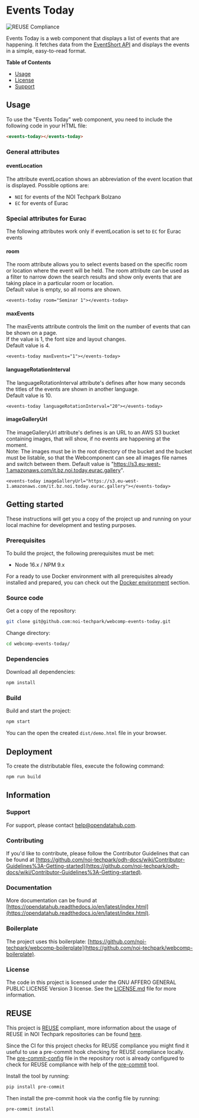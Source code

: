 <!--
SPDX-FileCopyrightText: NOI Techpark <digital@noi.bz.it>

SPDX-License-Identifier: CC0-1.0
-->

# Events Today

![REUSE Compliance](https://github.com/noi-techpark/webcomp-events-today/actions/workflows/reuse.yml/badge.svg)

Events Today is a web component that displays a list of events that are happening. It fetches data from the [EventShort API](https://tourism.opendatahub.com/swagger/index.html#/EventShort)  and displays the events in a simple, easy-to-read format.<br>


**Table of Contents**
- [Usage](#usage)
- [License](#license)
- [Support](#support)

## Usage
To use the "Events Today" web component, you need to include the following code in your HTML file: 
```html
<events-today></events-today>
```
### General attributes
#### <b>eventLocation</b>

The attribute eventLocation shows an abbreviation of the event location that is displayed. 
Possible options are:
- `NOI` for events of the NOI Techpark Bolzano
- `EC` for events of Eurac

### Special attributes for Eurac
The following attributes work only if eventLocation is set to `EC` for Eurac events

#### <b>room</b>
The room attribute allows you to select events based on the specific room or location where the event will be held. The room attribute can be used as a filter to narrow down the search results and show only events that are taking place in a particular room or location.  
Default value is empty, so all rooms are shown.

```
<events-today room="Seminar 1"></events-today>
```

#### <b>maxEvents</b>

The maxEvents attribute controls the limit on the number of events that can be shown on a page.  
If the value is 1, the font size and layout changes.  
Default value is 4.

```
<events-today maxEvents="1"></events-today>
```

#### <b>languageRotationInterval</b>

The languageRotationInterval attribute's defines after how many seconds the titles of the events are shown in another language.  
Default value is 10.

```
<events-today languageRotationInterval="20"></events-today>
```

#### <b>imageGalleryUrl</b>

The imageGalleryUrl attribute's defines is an URL to an AWS S3 bucket containing images, that will show, if no events are happening at the moment.  
Note: The images must be in the root directory of the bucket and the bucket must be listable, so that the Webcomponent can see all images file names and switch between them.
Default value is "https://s3.eu-west-1.amazonaws.com/it.bz.noi.today.eurac.gallery".

```
<events-today imageGalleryUrl="https://s3.eu-west-1.amazonaws.com/it.bz.noi.today.eurac.gallery"></events-today>
```

## Getting started

These instructions will get you a copy of the project up and running
on your local machine for development and testing purposes.

### Prerequisites

To build the project, the following prerequisites must be met:

- Node 16.x / NPM 9.x

For a ready to use Docker environment with all prerequisites already installed
and prepared, you can check out the [Docker environment](#docker-environment)
section.

### Source code

Get a copy of the repository:

```bash
git clone git@github.com:noi-techpark/webcomp-events-today.git
```

Change directory:

```bash
cd webcomp-events-today/
```

### Dependencies

Download all dependencies:

```bash
npm install
```

### Build

Build and start the project:

```bash
npm start
```

You can the open the created `dist/demo.html` file in your browser.

## Deployment

To create the distributable files, execute the following command:

```bash
npm run build
```

## Information

### Support

For support, please contact [help@opendatahub.com](mailto:help@opendatahub.com).

### Contributing

If you'd like to contribute, please follow the Contributor Guidelines that can be found at [https://github.com/noi-techpark/odh-docs/wiki/Contributor-Guidelines%3A-Getting-started](https://github.com/noi-techpark/odh-docs/wiki/Contributor-Guidelines%3A-Getting-started).

### Documentation

More documentation can be found at [https://opendatahub.readthedocs.io/en/latest/index.html](https://opendatahub.readthedocs.io/en/latest/index.html).

### Boilerplate

The project uses this boilerplate: [https://github.com/noi-techpark/webcomp-boilerplate](https://github.com/noi-techpark/webcomp-boilerplate).

### License

The code in this project is licensed under the GNU AFFERO GENERAL PUBLIC LICENSE Version 3 license. See the [LICENSE.md](LICENSE.md) file for more information.

## REUSE

This project is [REUSE](https://reuse.software) compliant, more information about the usage of REUSE in NOI Techpark repositories can be found [here](https://github.com/noi-techpark/odh-docs/wiki/Guidelines-for-developers-and-licenses#guidelines-for-contributors-and-new-developers).

Since the CI for this project checks for REUSE compliance you might find it useful to use a pre-commit hook checking for REUSE compliance locally. The [pre-commit-config](.pre-commit-config.yaml) file in the repository root is already configured to check for REUSE compliance with help of the [pre-commit](https://pre-commit.com) tool.

Install the tool by running:
```bash
pip install pre-commit
```
Then install the pre-commit hook via the config file by running:
```bash
pre-commit install
```

